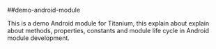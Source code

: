##demo-android-module

This is a demo Android module for Titanium, this explain about explain about methods, properties, constants and module life cycle in Android module development.
